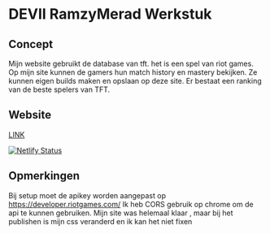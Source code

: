# DEVII RamzyMerad Werkstuk
## Concept
Mijn website gebruikt de database van tft. het is een spel van riot games. Op mijn site kunnen de gamers hun match history en mastery bekijken. Ze kunnen eigen builds maken en opslaan op deze site. Er bestaat een ranking van de beste spelers van TFT.
## Website
[LINK](https://ramztft.netlify.app)

[![Netlify Status](https://api.netlify.com/api/v1/badges/5cd3669c-7a4e-4044-9eb8-8bf961454b05/deploy-status)](https://app.netlify.com/sites/festive-hoover-f1e736/deploys)
## Opmerkingen
Bij setup moet de apikey worden aangepast op https://developer.riotgames.com/ 
Ik heb CORS gebruik op chrome om de api te kunnen gebruiken. 
Mijn site was helemaal klaar , maar bij het publishen is mijn css veranderd en ik kan het niet fixen
